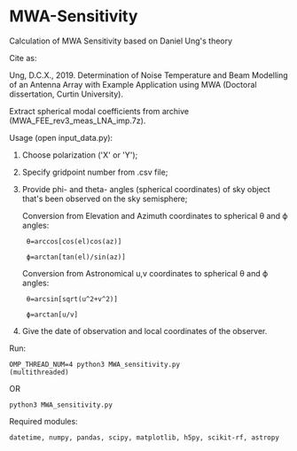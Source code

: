 # MWA-Sensitivity
Calculation of MWA Sensitivity based on Daniel Ung's theory

Cite as:

Ung, D.C.X., 2019. Determination of Noise Temperature and Beam Modelling 
  of an Antenna Array with Example Application using MWA (Doctoral dissertation, Curtin University).
  


Extract spherical modal coefficients from archive (MWA_FEE_rev3_meas_LNA_imp.7z).

Usage (open input_data.py):

1. Choose polarization ('X' or 'Y');

2. Specify gridpoint number from .csv file;

3. Provide phi- and theta- angles (spherical coordinates) of sky object that's been observed on the sky semisphere;


    Conversion from Elevation and Azimuth coordinates to spherical θ and ϕ angles:

        θ=arccos[cos(el)cos(az)]

        ϕ=arctan[tan(el)/sin(az)]
      
      
    Conversion from Astronomical u,v coordinates to spherical θ and ϕ angles:
    
        θ=arcsin[sqrt(u^2+v^2)]

        ϕ=arctan[u/v]

4. Give the date of observation and local coordinates of the observer.


Run: 

    OMP_THREAD_NUM=4 python3 MWA_sensitivity.py 
    (multithreaded) 

OR

    python3 MWA_sensitivity.py
  

Required modules:

    datetime, numpy, pandas, scipy, matplotlib, h5py, scikit-rf, astropy
